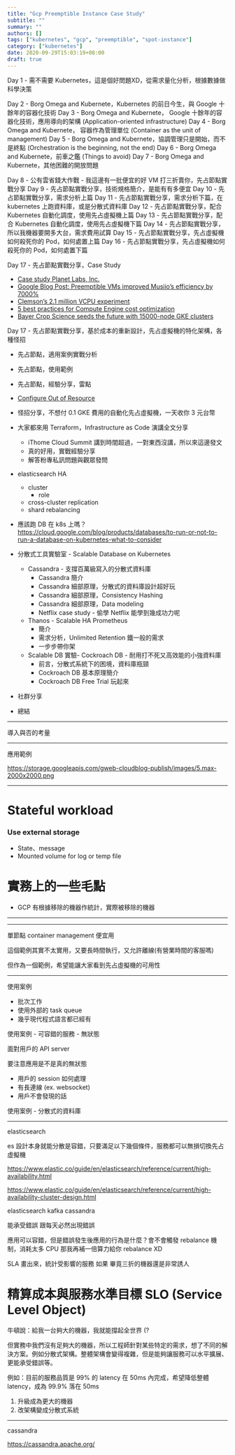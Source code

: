 ```yaml
---
title: "Gcp Preemptible Instance Case Study"
subtitle: ""
summary: ""
authors: []
tags: ["kubernetes", "gcp", "preemptible", "spot-instance"]
category: ["kubernetes"]
date: 2020-09-29T15:03:19+08:00
draft: true
---
```


Day 1 - 需不需要 Kubernetes，這是個好問題XD，從需求量化分析，根據數據做科學決策

Day 2 - Borg Omega and Kubernete，Kubernetes 的前日今生，與 Google 十餘年的容器化技術
Day 3 - Borg Omega and Kubernete， Google 十餘年的容器化技術，應用導向的架構 (Application-oriented infrastructure)
Day 4 - Borg Omega and Kubernete， 容器作為管理單位 (Container as the unit of management)
Day 5 - Borg Omega and Kubernete，協調管理只是開始，而不是終點 (Orchestration is the beginning, not the end)
Day 6 - Borg Omega and Kubernete，前車之鑑 (Things to avoid)
Day 7 - Borg Omega and Kubernete，其他困難的開放問題

Day 8 - 公有雲省錢大作戰 - 我這邊有一批便宜的好 VM 打三折賣你，先占節點實戰分享
Day 9 - 先占節點實戰分享，技術規格簡介，是能有有多便宜
Day 10 - 先占節點實戰分享，需求分析上篇
Day 11 - 先占節點實戰分享，需求分析下篇，在 kubernetes 上跑資料庫，或是分散式資料庫
Day 12 - 先占節點實戰分享，配合 Kubernetes 自動化調度，使用先占虛擬機上篇
Day 13 - 先占節點實戰分享，配合 Kubernetes 自動化調度，使用先占虛擬機下篇
Day 14 - 先占節點實戰分享，所以我機器要開多大台，需求費用試算
Day 15 - 先占節點實戰分享，先占虛擬機如何殺死你的 Pod，如何處置上篇
Day 16 - 先占節點實戰分享，先占虛擬機如何殺死你的 Pod，如何處置下篇

Day 17 - 先占節點實戰分享，Case Study

- [Case study Planet Labs, Inc.](https://cloud.google.com/customers/planet)
- [Google Blog Post: Preemptible VMs improved Musiio’s efficiency by 7000%](https://cloud.google.com/blog/products/containers-kubernetes/microservices-on-gke-preemptible-vms-improved-musiios-efficiency-by-7000)
- [Clemson’s 2.1 million VCPU experiment](https://cloud.google.com/blog/topics/hpc/clemson-experiment-uses-2-1-million-vcpus-on-google-cloud)
- [5 best practices for Compute Engine cost optimization](https://cloud.google.com/blog/products/compute/5-best-practices-compute-engine-cost-optimization)
- [Bayer Crop Science seeds the future with 15000-node GKE clusters](https://cloud.google.com/blog/products/containers-kubernetes/google-kubernetes-engine-clusters-can-have-up-to-15000-nodes)

Day 17 - 先占節點實戰分享，基於成本的重新設計，先占虛擬機的特化架構，各種怪招
  - 先占節點，適用案例實戰分析
  - 先占節點，使用範例
  - 先占節點，經驗分享，雷點
  - [Configure Out of Resource](https://kubernetes.io/docs/tasks/administer-cluster/out-of-resource/#evictio)

  - 怪招分享，不想付 0.1 GKE 費用的自動化先占虛擬機，一天收你 3 元台幣
- 大家都來用 Terraform，Infrastructure as Code 演講全文分享
  - iThome Cloud Summit 講到時間超過，一對東西沒講，所以來這邊發文
  - 真的好用，實戰經驗分享
  - 解答粉專私訊問題與觀眾發問
- elasticsearch HA
  - cluster
    - role
  - cross-cluster replication
  - shard rebalancing
- 應該跑 DB 在 k8s 上嗎？
  https://cloud.google.com/blog/products/databases/to-run-or-not-to-run-a-database-on-kubernetes-what-to-consider
- 分散式工具實驗室 - Scalable Database on Kubernetes
  - Cassandra - 支撐百萬級寫入的分散式資料庫
    - Cassandra 簡介
    - Cassandra 細部原理，分散式的資料庫設計超好玩
    - Cassandra 細部原理，Consistency Hashing
    - Cassandra 細部原理，Data modeling
    - Netflix case study - 偷學 Netflix 能學到幾成功力呢
  - Thanos - Scalable HA Prometheus
    - 簡介
    - 需求分析，Unlimited Retention 鐵一般的需求
    - 一步步帶你架
  - Scalable DB 實驗- Cockroach DB - 耐用打不死又高效能的小強資料庫
    - 前言，分散式系統下的困境，資料庫瓶頸
    - Cockroach DB 基本原理簡介
    - Cockroach DB Free Trial 玩起來
- 社群分享
- 總結

---

導入與否的考量

---

應用範例

https://storage.googleapis.com/gweb-cloudblog-publish/images/5.max-2000x2000.png

---

# Stateful workload

### Use external storage

- State、message
- Mounted volume for log or temp file

# 實務上的一些毛點

- GCP 有根據移除的機器作統計，實際被移除的機器

---

---

單節點 container management 便宜用

這個範例其實不太實用，又要長時間執行，又允許離線(有營業時間的客服嗎)

但作為一個範例，希望能讓大家看到先占虛擬機的可用性

---

使用案例

- 批次工作
- 使用外部的 task queue
- 幾乎現代程式語言都已經有

使用案例 - 可容錯的服務 - 無狀態

面對用戶的 API server

要注意應用是不是真的無狀態
- 用戶的 session 如何處理
- 有長連線 (ex. websocket)
- 用戶不會發現的話

使用案例 - 分散式的資料庫

---

elasticsearch

es 設計本身就能分散是容錯，只要滿足以下幾個條件，服務都可以無損切換先占虛擬機

https://www.elastic.co/guide/en/elasticsearch/reference/current/high-availability.html

https://www.elastic.co/guide/en/elasticsearch/reference/current/high-availability-cluster-design.html

elasticsearch
kafka
cassandra

能承受錯誤
跟每天必然出現錯誤

應用可以容錯，但是錯誤發生後應用的行為是什麼？會不會觸發 rebalance 機制，消耗太多 CPU
那我再補一倍算力給你 rebalance XD

SLA 畫出來，統計受影響的服務
如果
畢竟三折的機器還是非常誘人

# 精算成本與服務水準目標 SLO (Service Level Object)

牛頓說：給我一台夠大的機器，我就能撐起全世界 (?

但實務中我們沒有足夠大的機器，所以工程師針對某些特定的需求，想了不同的解決方案。例如分散式架構。整體架構會變得複雜，但是能夠讓服務可以水平擴展、更能承受錯誤等。

例如：目前的服務品質是 99% 的 latency 在 50ms 內完成，希望降低整體 latency，成為 99.9% 落在 50ms

1. 升級成為更大的機器
1. 改架構變成分散式系統

---

cassandra

https://cassandra.apache.org/
